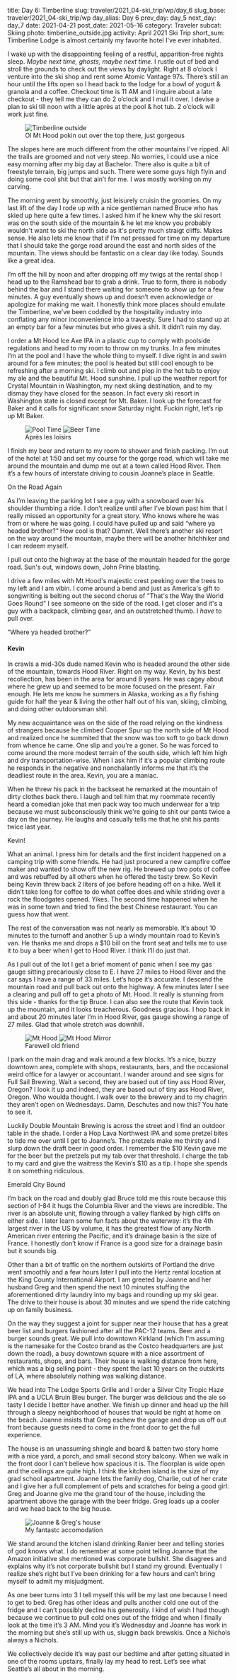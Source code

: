 title: Day 6: Timberline
slug: traveler/2021_04-ski_trip/wp/day_6
slug_base: traveler/2021_04-ski_trip/wp
day_alias: Day 6
prev_day: day_5
next_day: day_7
date: 2021-04-21
post_date: 2021-05-16
category: Traveler
subcat: Skiing
photo: timberline_outside.jpg
activity: April 2021 Ski Trip
short_sum: Timberline Lodge is almost certainly my favorite hotel I've ever inhabited.

I wake up with the disappointing feeling of a restful, apparition-free nights sleep. *Maybe next time, ghosts, maybe next time.* I rustle out of bed and stroll the grounds to check out the views by daylight. Right at 8 o’clock I venture into the ski shop and rent some Atomic Vantage 97s. There’s still an hour until the lifts open so I head back to the lodge for a bowl of yogurt & granola and a coffee. Checkout time is 11 AM and I inquire about a late checkout - they tell me they can do 2 o’clock and I mull it over. I devise a plan to ski till noon with a little après at the pool & hot tub. 2 o’clock will work just fine.

<figure class="figure">
    <img class="figure-img img-fluid rounded" src="/theme/images/traveler/2021_04-ski_trip/timberline_outside.jpg" alt="Timberline outside">
  <figcaption class="figure-caption">Ol Mt Hood pokin out over the top there, just gorgeous</figcaption>
</figure>

The slopes here are much different from the other mountains I’ve ripped. All the trails are groomed and not very steep. No worries, I could use a nice easy morning after my big day at Bachelor. There also is quite a bit of freestyle terrain, big jumps and such. There were some guys high flyin and doing some cool shit but that ain’t for me. I was mostly working on my carving.

The morning went by smoothly, just leisurely cruisin the groomies. On my last lift of the day I rode up with a nice gentleman named Bruce who has skied up here quite a few times. I asked him if he knew why the ski resort was on the south side of the mountain & he let me know you probably wouldn't want to ski the north side as it's pretty much straigt cliffs. Makes sense. He also lets me know that if I’m not pressed for time on my departure that I should take the gorge road around the east and north sides of the mountain.  The views should be fantastic on a clear day like today. Sounds like a great idea.

I’m off the hill by noon and after dropping off my twigs at the rental shop I head up to the Ramshead bar to grab a drink. True to form, there is nobody behind the bar and I stand there waiting for someone to show up for a few minutes. A guy eventually shows up and doesn’t even acknowledge or apologize for making me wait. I honestly think more places should emulate the Timberline, we’ve been coddled by the hospitality industry into conflating any minor inconvenience into a travesty. Sure I had to stand up at an empty bar for a few minutes but who gives a shit. It didn’t ruin my day.

I order a Mt Hood Ice Axe IPA in a plastic cup to comply with poolside regulations and head to my room to throw on my trunks. In a few minutes I’m at the pool and I have the whole thing to myself. I dive right in and swim around for a few minutes; the pool is heated but still cool enough to be refreshing after a morning ski. I climb out and plop in the hot tub to enjoy my ale and the beautiful Mt. Hood sunshine. I pull up the weather report for Crystal Mountain in Washington, my next skiing destination, and to my dismay they have closed for the season. In fact every ski resort in Washington state is closed except for Mt. Baker. I look up the forecast for Baker and it calls for significant snow Saturday night. Fuckin right, let’s rip up Mt Baker.

<figure class="figure">
  <img class="figure-img img-fluid rounded" src="/theme/images/traveler/2021_04-ski_trip/timber_pool.jpg" alt="Pool Time">
  <img class="figure-img img-fluid mt-2 rounded" src="/theme/images/traveler/2021_04-ski_trip/timber_beer.jpg" alt="Beer Time">
  <figcaption class="figure-caption">Après les loisirs</figcaption>
</figure>

I finish my beer and return to my room to shower and finish packing. I’m out of the hotel at 1:50 and set my course for the gorge road, which will take me around the mountain and dump me out at a town called Hood River. Then it’s a few hours of interstate driving to cousin Joanne’s place in Seattle.

<p class="article-subheader">On the Road Again</p>

As I’m leaving the parking lot I see a guy with a snowboard over his shoulder thumbing a ride. I don’t realize until after I’ve blown past him that I really missed an opportunity for a great story. Who knows where he was from or where he was going. I could have pulled up and said “where ya headed brother?” How cool is that? Damnit. Well there’s another ski resort on the way around the mountain, maybe there will be another hitchhiker and I can redeem myself.

I pull out onto the highway at the base of the mountain headed for the gorge road. Sun's out, windows down, John Prine blasting.

I drive a few miles with Mt Hood's majestic crest peeking over the trees to my left and I am vibin. I come around a bend and just as America's gift to songwriting is belting out the second chorus of "That's the Way the World Goes Round" I see someone on the side of the road. I get closer and it's a guy with a backpack, climbing gear, and an outstretched thumb. I *have* to pull over.

“Where ya headed brother?”

<h4 class="article-subheader">Kevin</h4>

In crawls a mid-30s dude named Kevin who is headed around the other side of the mountain, towards Hood River. Right on my way. Kevin, by his best recollection, has been in the area for around 8 years. He was cagey about where he grew up and seemed to be more focused on the present. Fair enough. He lets me know he summers in Alaska, working as a fly fishing guide for half the year & living the other half out of his van, skiing, climbing, and doing other outdoorsman shit.

My new acquaintance was on the side of the road relying on the kindness of strangers because he climbed Cooper Spur up the north side of Mt Hood and realized once he summited that the snow was too soft to go back down from whence he came. One slip and you’re a goner. So he was forced to come around the more modest terrain of the south side, which left him high and dry transportation-wise. When I ask him if it’s a popular climbing route he responds in the negative and nonchalantly informs me that it’s the deadliest route in the area. Kevin, you are a maniac.

When he threw his pack in the backseat he remarked at the mountain of dirty clothes back there. I laugh and tell him that my roommate recently heard a comedian joke that men pack way too much underwear for a trip because we must subconsciously think we're going to shit our pants twice a day on the journey. He laughs and casually tells me that he shit his pants twice last year.

Kevin!

What an animal. I press him for details and the first incident happened on a camping trip with some friends. He had just procured a new campfire coffee maker and wanted to show off the new rig. He brewed up two pots of coffee and was rebuffed by all others when he offered the tasty brew. So Kevin being Kevin threw back 2 liters of joe before heading off on a hike. Well it didn’t take long for coffee to do what coffee does and while striding over a rock the floodgates opened. Yikes. The second time happened when he was in some town and tried to find the best Chinese restaurant. You can guess how that went.

The rest of the conversation was not nearly as memorable. It’s about 10 minutes to the turnoff and another 5 up a windy mountain road to Kevin’s van. He thanks me and drops a $10 bill on the front seat and tells me to use it to buy a beer when I get to Hood River. I think I’ll do just that.

As I pull out of the lot I get a brief moment of panic when I see my gas gauge sitting precariously close to E. I have 27 miles to Hood River and the car says I have a range of 33 miles. Let’s hope it’s accurate. I descend the mountain road and pull back out onto the highway. A few minutes later I see a clearing and pull off to get a photo of Mt. Hood. It really is stunning from this side - thanks for the tip Bruce. I can also see the route that Kevin took up the mountain, and it looks treacherous. Goodness gracious. I hop back in and about 20 minutes later I’m in Hood River, gas gauge showing a range of 27 miles. Glad that whole stretch was downhill.

<figure class="figure">
  <img class="figure-img img-fluid rounded" src="/theme/images/traveler/2021_04-ski_trip/mt_hood.jpg" alt="Mt Hood">
  <img class="figure-img img-fluid mt-2 rounded" src="/theme/images/traveler/2021_04-ski_trip/mt_hood_mirror.jpg" alt="Mt Hood Mirror">
  <figcaption class="figure-caption">Farewell old friend</figcaption>
</figure>

I park on the main drag and walk around a few blocks. It’s a nice, buzzy downtown area, complete with shops, restaurants, bars, and the occasional weird office for a lawyer or accountant. I wander around and see signs for Full Sail Brewing. Wait a second, they are based out of tiny ass Hood River, Oregon? I look it up and indeed, they are based out of tiny ass Hood River, Oregon. Who woulda thought. I walk over to the brewery and to my chagrin they aren’t open on Wednesdays. Damn, Deschutes and now this? You hate to see it.

Luckily Double Mountain Brewing is across the street and I find an outdoor table in the shade. I order a Hop Lava Northwest IPA and some pretzel bites to tide me over until I get to Joanne’s. The pretzels make me thirsty and I slurp down the draft beer in good order. I remember the $10 Kevin gave me for the beer but the pretzels put my tab over that threshold. I charge the tab to my card and give the waitress the Kevin’s $10 as a tip. I hope she spends it on something ridiculous.

<p class="article-subheader" id="emerald">Emerald City Bound</p>

I’m back on the road and doubly glad Bruce told me this route because this section of I-84 it hugs the Columbia River and the views are incredible. The river is an absolute unit, flowing through a valley flanked by high cliffs on either side. I later learn some fun facts about the waterway: it’s the 4th largest river in the US by volume, it has the greatest flow of any North American river entering the Pacific, and it’s drainage basin is the size of France. I honestly don’t know if France is a good size for a drainage basin but it sounds big.

Other than a bit of traffic on the northern outskirts of Portland the drive went smoothly and a few hours later I pull into the Hertz rental location at the King County International Airport. I am greeted by Joanne and her husband Greg and then spend the next 10 minutes stuffing the aforementioned dirty laundry into my bags and rounding up my ski gear. The drive to their house is about 30 minutes and we spend the ride catching up on family business.

On the way they suggest a joint for supper near their house that has a great beer list and burgers fashioned after all the PAC-12 teams. Beer and a burger sounds great. We pull into downtown Kirkland (which I'm assuming is the namesake for the Costco brand as the Costco headquarters are just down the road), a busy downtown square with a nice assortment of restaurants, shops, and bars. Their house is walking distance from here, which was a big selling point - they spent the last 10 years on the outskirts of LA, where absolutely nothing was walking distance.

We head into The Lodge Sports Grille and I order a Silver City Tropic Haze IPA and a UCLA Bruin Bleu burger. The burger was delicious and the ale so tasty I decide I better have another. We finish up dinner and head up the hill through a sleepy neighborhood of houses that would be right at home on the beach. Joanne insists that Greg eschew the garage and drop us off out front because guests need to come in the front door to get the full experience.

The house is an unassuming shingle and board & batten two story home with a nice yard, a porch, and small second story balcony. When we walk in the front door I can’t believe how spacious it is. The floorplan is wide open and the ceilings are quite high. I think the kitchen island is the size of my grad school apartment. Joanne lets the family dog, Charlie, out of her crate and I give her a full complement of pets and scratches for being a good girl. Greg and Joanne give me the grand tour of the house, including the apartment above the garage with the beer fridge. Greg loads up a cooler and we head back to the big house.

<figure class="figure">
  <img class="figure-img img-fluid rounded" src="/theme/images/traveler/2021_04-ski_trip/jos_house.jpg" alt="Joanne & Greg's house">
  <figcaption class="figure-caption">My fantastc accomodation</figcaption>
</figure>

We stand around the kitchen island drinking Ranier beer and telling stories of god knows what. I do remember at some point telling Joanne that the Amazon initiative she mentioned was corporate bullshit. She disagrees and explains why it’s not corporate bullshit but I stand my ground. Eventually I realize she’s right but I’ve been drinking for a few hours and can’t bring myself to admit my misjudgment.

As one beer turns into 3 I tell myself this will be my last one because I need to get to bed. Greg has other ideas and pulls another cold one out of the fridge and I can’t possibly decline his generosity. I kind of wish I had though because we continue to pull cold ones out of the fridge and when I finally look at the time it’s 3 AM. Mind you it’s Wednesday and Joanne has work in the morning but she’s still up with us, sluggin back brewskis. Once a Nichols always a Nichols.

We collectively decide it’s way past our bedtime and after getting situated in one of the rooms upstairs, finally lay my head to rest. Let’s see what Seattle’s all about in the morning.
